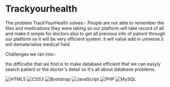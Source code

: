# Trackyourhealth

The problem TrackYourHealth solves:-
People are not able to remember the files and medications they were taking so our platform will take record of all and make it simple for doctors also to get all previous info of patient through our platform so it will be very efficient system.
it will value add in universe.it will dematerialize medical field

Challenges we ran into:-

the difficultie that we find is to make database efficient that we can easyly search patient or the doctor's detail so it's all about database problems.




![HTML5](https://img.shields.io/badge/html5-%23E34F26.svg?style=for-the-badge&logo=html5&logoColor=white)
  ![CSS3](https://img.shields.io/badge/css3-%231572B6.svg?style=for-the-badge&logo=css3&logoColor=white)
  ![Bootstrap](https://img.shields.io/badge/bootstrap-%23563D7C.svg?style=for-the-badge&logo=bootstrap&logoColor=white)
  ![JavaScript](https://img.shields.io/badge/javascript-%23323330.svg?style=for-the-badge&logo=javascript&logoColor=%23F7DF1E)
  ![PHP](https://img.shields.io/badge/php-%23777BB4.svg?style=for-the-badge&logo=php&logoColor=white)
  ![MySQL](https://img.shields.io/badge/mysql-%2300f.svg?style=for-the-badge&logo=mysql&logoColor=white)
